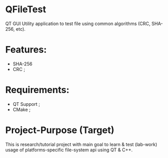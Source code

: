 # QFileTest
QT GUI Utility application to test file using common algorithms (CRC, SHA-256, etc).

# Features:
 - SHA-256
 - CRC ;

# Requirements:
 - QT Support ;
 - CMake ;

# Project-Purpose (Target)
This is research/tutorial project with main goal to learn & test (lab-work) usage of platforms-specific file-system api
using QT & C++.
